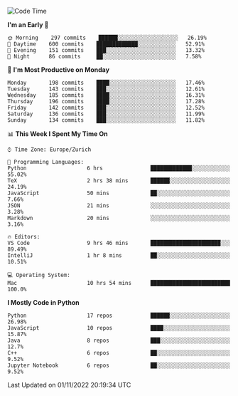 <!--START_SECTION:waka-->
![Code Time](http://img.shields.io/badge/Code%20Time-2%2C456%20hrs%2014%20mins-blue)

**I'm an Early 🐤** 

```text
🌞 Morning    297 commits    ██████░░░░░░░░░░░░░░░░░░░   26.19% 
🌆 Daytime    600 commits    █████████████░░░░░░░░░░░░   52.91% 
🌃 Evening    151 commits    ███░░░░░░░░░░░░░░░░░░░░░░   13.32% 
🌙 Night      86 commits     ██░░░░░░░░░░░░░░░░░░░░░░░   7.58%

```
📅 **I'm Most Productive on Monday** 

```text
Monday       198 commits    ████░░░░░░░░░░░░░░░░░░░░░   17.46% 
Tuesday      143 commits    ███░░░░░░░░░░░░░░░░░░░░░░   12.61% 
Wednesday    185 commits    ████░░░░░░░░░░░░░░░░░░░░░   16.31% 
Thursday     196 commits    ████░░░░░░░░░░░░░░░░░░░░░   17.28% 
Friday       142 commits    ███░░░░░░░░░░░░░░░░░░░░░░   12.52% 
Saturday     136 commits    ███░░░░░░░░░░░░░░░░░░░░░░   11.99% 
Sunday       134 commits    ███░░░░░░░░░░░░░░░░░░░░░░   11.82%

```


📊 **This Week I Spent My Time On** 

```text
⌚︎ Time Zone: Europe/Zurich

💬 Programming Languages: 
Python                   6 hrs               █████████████░░░░░░░░░░░░   55.02% 
TeX                      2 hrs 38 mins       ██████░░░░░░░░░░░░░░░░░░░   24.19% 
JavaScript               50 mins             ██░░░░░░░░░░░░░░░░░░░░░░░   7.66% 
JSON                     21 mins             ░░░░░░░░░░░░░░░░░░░░░░░░░   3.28% 
Markdown                 20 mins             ░░░░░░░░░░░░░░░░░░░░░░░░░   3.16%

🔥 Editors: 
VS Code                  9 hrs 46 mins       ██████████████████████░░░   89.49% 
IntelliJ                 1 hr 8 mins         ██░░░░░░░░░░░░░░░░░░░░░░░   10.51%

💻 Operating System: 
Mac                      10 hrs 54 mins      █████████████████████████   100.0%

```

**I Mostly Code in Python** 

```text
Python                   17 repos            ██████░░░░░░░░░░░░░░░░░░░   26.98% 
JavaScript               10 repos            ████░░░░░░░░░░░░░░░░░░░░░   15.87% 
Java                     8 repos             ███░░░░░░░░░░░░░░░░░░░░░░   12.7% 
C++                      6 repos             ██░░░░░░░░░░░░░░░░░░░░░░░   9.52% 
Jupyter Notebook         6 repos             ██░░░░░░░░░░░░░░░░░░░░░░░   9.52%

```



 Last Updated on 01/11/2022 20:19:34 UTC
<!--END_SECTION:waka-->　　
